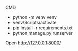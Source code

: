 CMD
   - python -m venv venv
   - venv\Scripts\activate
   - pip install -r requirements.txt
   - python manage.py runserver

Open http://127.0.0.1:8000/
